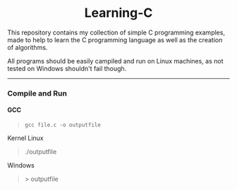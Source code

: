 <h1 align="center">Learning-C</h1>


This repository contains my collection of simple C programming examples, made to help to learn the C programming language as well as the creation of algorithms.

All programs should be easily campiled and run on Linux machines, as not tested on Windows shouldn't fail though.

---
### Compile and Run
#### GCC
> `gcc file.c -o outputfile` 

Kernel Linux

> ./outputfile

Windows

> \> outputfile
